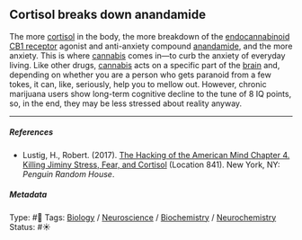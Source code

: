 ## Cortisol breaks down anandamide

The more [cortisol](Cortisol.md) in the body, the more breakdown of the [endocannabinoid]() [CB1 receptor]() agonist and anti-anxiety compound [anandamide](Anandamide.md), and the more anxiety. This is where [cannabis]() comes in—to curb the anxiety of everyday living. Like other drugs, [cannabis]() acts on a specific part of the [brain](Brain.md) and, depending on whether you are a person who gets paranoid from a few tokes, it can, like, seriously, help you to mellow out. However, chronic marijuana users show long-term cognitive decline to the tune of 8 IQ points, so, in the end, they may be less stressed about reality anyway.

---

##### References

* Lustig, H., Robert. (2017). [The Hacking of the American Mind Chapter 4. Killing Jiminy Stress, Fear, and Cortisol](The%20Hacking%20of%20the%20American%20Mind%20Chapter%204.%20Killing%20Jiminy%20Stress,%20Fear,%20and%20Cortisol.md) (Location 841). New York, NY: *Penguin Random House*.

##### Metadata

Type: #🔴 
Tags: [Biology]() / [Neuroscience](Neuroscience.md) / [Biochemistry](Biochemistry.md) / [Neurochemistry](Neurochemistry.md)
Status: #☀️ 
